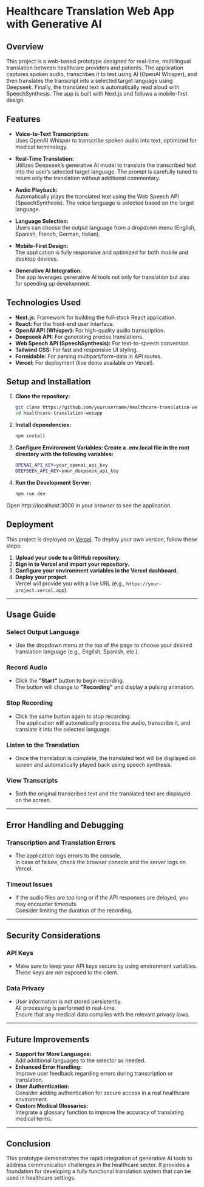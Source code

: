 # Healthcare Translation Web App with Generative AI

## Overview
This project is a web-based prototype designed for real-time, multilingual translation between healthcare providers and patients. The application captures spoken audio, transcribes it to text using AI (OpenAI Whisper), and then translates the transcript into a selected target language using Deepseek. Finally, the translated text is automatically read aloud with SpeechSynthesis. The app is built with Next.js and follows a mobile-first design.

## Features
- **Voice-to-Text Transcription:**  
  Uses OpenAI Whisper to transcribe spoken audio into text, optimized for medical terminology.

- **Real-Time Translation:**  
  Utilizes Deepseek’s generative AI model to translate the transcribed text into the user’s selected target language. The prompt is carefully tuned to return only the translation without additional commentary.

- **Audio Playback:**  
  Automatically plays the translated text using the Web Speech API (SpeechSynthesis). The voice language is selected based on the target language.

- **Language Selection:**  
  Users can choose the output language from a dropdown menu (English, Spanish, French, German, Italian).

- **Mobile-First Design:**  
  The application is fully responsive and optimized for both mobile and desktop devices.

- **Generative AI Integration:**  
  The app leverages generative AI tools not only for translation but also for speeding up development.

## Technologies Used
- **Next.js:** Framework for building the full-stack React application.
- **React:** For the front-end user interface.
- **OpenAI API (Whisper):** For high-quality audio transcription.
- **Deepseek API:** For generating precise translations.
- **Web Speech API (SpeechSynthesis):** For text-to-speech conversion.
- **Tailwind CSS:** For fast and responsive UI styling.
- **Formidable:** For parsing multipart/form-data in API routes.
- **Vercel:** For deployment (live demo available on Vercel).

## Setup and Installation

1. **Clone the repository:**
   ```bash
   git clone https://github.com/yourusername/healthcare-translation-webapp.git
   cd healthcare-translation-webapp

2. **Install dependencies:**
   ```bash
   npm install

3. **Configure Environment Variables: Create a .env.local file in the root directory with the following variables:**
   ```bash
   OPENAI_API_KEY=your_openai_api_key
   DEEPSEEK_API_KEY=your_deepseek_api_key
   
3. **Run the Development Server:**
   ```bash
   npm run dev

Open http://localhost:3000 in your browser to see the application.

## Deployment

This project is deployed on [Vercel](https://vercel.com). To deploy your own version, follow these steps:

1. **Upload your code to a GitHub repository.**
2. **Sign in to Vercel and import your repository.**
3. **Configure your environment variables in the Vercel dashboard.**
4. **Deploy your project.**  
   Vercel will provide you with a live URL (e.g., `https://your-project.vercel.app`).

---

## Usage Guide

### Select Output Language
- Use the dropdown menu at the top of the page to choose your desired translation language (e.g., English, Spanish, etc.).

### Record Audio
- Click the **"Start"** button to begin recording.  
  The button will change to **"Recording"** and display a pulsing animation.

### Stop Recording
- Click the same button again to stop recording.  
  The application will automatically process the audio, transcribe it, and translate it into the selected language.

### Listen to the Translation
- Once the translation is complete, the translated text will be displayed on screen and automatically played back using speech synthesis.

### View Transcripts
- Both the original transcribed text and the translated text are displayed on the screen.

---

## Error Handling and Debugging

### Transcription and Translation Errors
- The application logs errors to the console.  
  In case of failure, check the browser console and the server logs on Vercel.

### Timeout Issues
- If the audio files are too long or if the API responses are delayed, you may encounter timeouts.  
  Consider limiting the duration of the recording.

---

## Security Considerations

### API Keys
- Make sure to keep your API keys secure by using environment variables.  
  These keys are not exposed to the client.

### Data Privacy
- User information is not stored persistently.  
  All processing is performed in real-time.  
  Ensure that any medical data complies with the relevant privacy laws.

---

## Future Improvements

- **Support for More Languages:**  
  Add additional languages to the selector as needed.
- **Enhanced Error Handling:**  
  Improve user feedback regarding errors during transcription or translation.
- **User Authentication:**  
  Consider adding authentication for secure access in a real healthcare environment.
- **Custom Medical Glossaries:**  
  Integrate a glossary function to improve the accuracy of translating medical terms.

---

## Conclusion

This prototype demonstrates the rapid integration of generative AI tools to address communication challenges in the healthcare sector. It provides a foundation for developing a fully functional translation system that can be used in healthcare settings.
